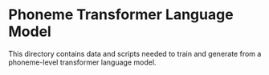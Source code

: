 # Phoneme Transformer Language Model

This directory contains data and scripts needed to train and generate from a phoneme-level transformer language model. 
